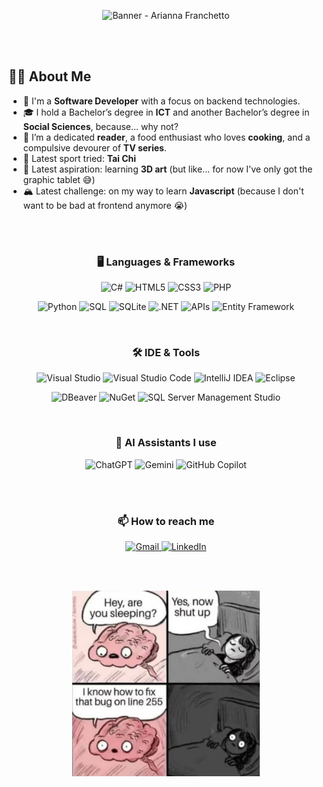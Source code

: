 <p align="center">
  <img src="https://raw.githubusercontent.com/ariennss/ariennss/main/gitbanner2.PNG" alt="Banner - Arianna Franchetto" />
</p>
<br><br>

## 👩‍💻 About Me

- 💼  I'm a **Software Developer** with a focus on backend technologies.
- 🎓  I hold a Bachelor’s degree in **ICT** and another Bachelor’s degree in **Social Sciences**, because... why not?  
- 🌱  I’m a dedicated **reader**, a food enthusiast who loves **cooking**, and a compulsive devourer of **TV series**.
- 🏃  Latest sport tried: **Tai Chi**
- 🚀  Latest aspiration: learning **3D art** (but like... for now I've only got the graphic tablet 😅)
- 🏔️  Latest challenge: on my way to learn **Javascript** (because I don't want to be bad at frontend anymore 😭)

<br><br>
<h3 align="center">🖥️ Languages & Frameworks</h3>
<p align="center">
  <img src="https://img.shields.io/badge/C%23-239120?style=for-the-badge&logo=c-sharp&logoColor=white" alt="C#"/>
  <img src="https://img.shields.io/badge/HTML5-E34F26?style=for-the-badge&logo=html5&logoColor=white" alt="HTML5"/>
  <img src="https://img.shields.io/badge/CSS3-1572B6?style=for-the-badge&logo=css3&logoColor=white" alt="CSS3"/>
  <img src="https://img.shields.io/badge/PHP-777BB4?style=for-the-badge&logo=php&logoColor=white" alt="PHP"/>
</p>
<p align="center">
  <img src="https://img.shields.io/badge/Python-3776AB?style=for-the-badge&logo=python&logoColor=white" alt="Python"/>
  <img src="https://img.shields.io/badge/SQL-003B57?style=for-the-badge&logo=mysql&logoColor=white" alt="SQL"/>
  <img src="https://img.shields.io/badge/SQLite-003B57?style=for-the-badge&logo=sqlite&logoColor=white" alt="SQLite"/>
  <img src="https://img.shields.io/badge/.NET-512BD4?style=for-the-badge&logo=dotnet&logoColor=white" alt=".NET"/>
  <img src="https://img.shields.io/badge/APIs-FF6F00?style=for-the-badge&logo=fastapi&logoColor=white" alt="APIs"/>
  <img src="https://img.shields.io/badge/Entity%20Framework-512BD4?style=for-the-badge&logo=.net&logoColor=white" alt="Entity Framework"/>
</p>
<br>
<h3 align="center">🛠️ IDE & Tools</h3>
<p align="center">
  <img src="https://img.shields.io/badge/Visual%20Studio-5C2D91?style=for-the-badge&logo=visualstudio&logoColor=white" alt="Visual Studio"/>
  <img src="https://img.shields.io/badge/VS%20Code-007ACC?style=for-the-badge&logo=visualstudiocode&logoColor=white" alt="Visual Studio Code"/>
  <img src="https://img.shields.io/badge/IntelliJ%20IDEA-000000?style=for-the-badge&logo=intellijidea&logoColor=white" alt="IntelliJ IDEA"/>
  <img src="https://img.shields.io/badge/Eclipse-2C2255?style=for-the-badge&logo=eclipseide&logoColor=white" alt="Eclipse"/>
</p>
<p align="center">
  <img src="https://img.shields.io/badge/DBeaver-372923?style=for-the-badge&logo=dbeaver&logoColor=white" alt="DBeaver"/>
  <img src="https://img.shields.io/badge/NuGet-004880?style=for-the-badge&logo=nuget&logoColor=white" alt="NuGet"/>
  <img src="https://img.shields.io/badge/SQL%20Server%20Management%20Studio-CC2927?style=for-the-badge&logo=microsoftsqlserver&logoColor=white" alt="SQL Server Management Studio"/>
</p>
<br>
<h3 align="center">🤖 AI Assistants I use</h3>
<p align="center">
  <img src="https://img.shields.io/badge/ChatGPT-00A67E?style=for-the-badge&logo=openai&logoColor=white" alt="ChatGPT"/>
  <img src="https://img.shields.io/badge/Gemini-4285F4?style=for-the-badge&logo=google&logoColor=white" alt="Gemini"/>
  <img src="https://img.shields.io/badge/GitHub%20Copilot-000000?style=for-the-badge&logo=github&logoColor=white" alt="GitHub Copilot"/>
</p>
<br>
<br>
<h3 align="center">📫 How to reach me</h3>
<p align="center">
  <a href="mailto:arianna.franchetto@gmail.com" target="_blank">
    <img src="https://img.shields.io/badge/Gmail-D14836?style=for-the-badge&logo=gmail&logoColor=white" alt="Gmail"/>
  </a>
  <a href="https://www.linkedin.com/in/arianna-franchetto-31718825a">
  <img src="https://img.shields.io/badge/LinkedIn-0A66C2?style=for-the-badge&logo=linkedin&logoColor=white" alt="LinkedIn"/>
</a>

</p>
<br><br>
<p align="center">
  <img src="https://raw.githubusercontent.com/ariennss/ariennss/main/memebug2.JPG" 
       alt="Banner - Arianna Franchetto" 
       width="300"/>
</p>


